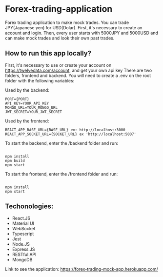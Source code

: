 # Forex-trading-application

Forex trading application to make mock trades. You can trade JPY(Japanese yen) for USD(Dolar). First, it's necessary to create an account and login. Then, every user starts with 5000JPY and 5000USD and can make mock trades and look their own past trades.

## How to run this app locally?

First, it's necessary to use or create your account on https://twelvedata.com/account, and get your own api key
There are two folders, frontend and backend.
You will need to create a .env on the root folder with the following variables:

Used by the backend:

```
PORT={PORT}
API_KEY=YOUR_API_KEY
MONGO_URL=YOUR_MONGO_URL
JWT_SECRET=YOUR_JWT_SECRET

```

Used by the frontend:

```
REACT_APP_BASE_URL={BASE_URL} ex: http://localhost:3000
REACT_APP_SOCKET_URL={SOCKET_URL} ex 'http://localhost:5007'

```

To start the backend, enter the /backend folder and run:

```

npm install
npm build
npm start

```

To start the frontend, enter the /frontend folder and run:

```

npm install
npm start

```

## Techonologies:

- React.JS
- Material UI
- WebSocket
- Typescript
- Jest
- Node.JS
- Express.JS
- RESTful API
- MongoDB

Link to see the application:
https://forex-trading-mock-app.herokuapp.com/

```

```
